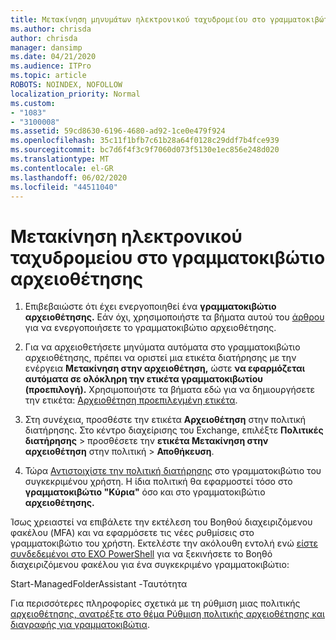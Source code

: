 ```yaml
---
title: Μετακίνηση μηνυμάτων ηλεκτρονικού ταχυδρομείου στο γραμματοκιβώτιο αρχειοθέτησης
ms.author: chrisda
author: chrisda
manager: dansimp
ms.date: 04/21/2020
ms.audience: ITPro
ms.topic: article
ROBOTS: NOINDEX, NOFOLLOW
localization_priority: Normal
ms.custom:
- "1083"
- "3100008"
ms.assetid: 59cd8630-6196-4680-ad92-1ce0e479f924
ms.openlocfilehash: 35c11f1bfb7c61b28a64f0128c29ddf7b4fce939
ms.sourcegitcommit: bc7d6f4f3c9f7060d073f5130e1ec856e248d020
ms.translationtype: MT
ms.contentlocale: el-GR
ms.lasthandoff: 06/02/2020
ms.locfileid: "44511040"
---
```

# <a name="move-email-to-the-archive-mailbox"></a>Μετακίνηση ηλεκτρονικού ταχυδρομείου στο γραμματοκιβώτιο αρχειοθέτησης

1. Επιβεβαιώστε ότι έχει ενεργοποιηθεί ένα **γραμματοκιβώτιο αρχειοθέτησης.** Εάν όχι, χρησιμοποιήστε τα βήματα αυτού του [άρθρου](https://docs.microsoft.com/microsoft-365/compliance/enable-archive-mailboxes) για να ενεργοποιήσετε το γραμματοκιβώτιο αρχειοθέτησης.

2. Για να αρχειοθετήσετε μηνύματα αυτόματα στο γραμματοκιβώτιο αρχειοθέτησης, πρέπει να οριστεί μια ετικέτα διατήρησης με την ενέργεια **Μετακίνηση στην αρχειοθέτηση,** ώστε **να εφαρμόζεται αυτόματα σε ολόκληρη την ετικέτα γραμματοκιβωτίου (προεπιλογή).** Χρησιμοποιήστε τα βήματα εδώ για να δημιουργήσετε την ετικέτα: [Αρχειοθέτηση προεπιλεγμένη ετικέτα](https://docs.microsoft.com/microsoft-365/compliance/set-up-an-archive-and-deletion-policy-for-mailboxes#create-a-custom-archive-default-policy-tag).

3. Στη συνέχεια, προσθέστε την ετικέτα **Αρχειοθέτηση** στην πολιτική διατήρησης. Στο κέντρο διαχείρισης του Exchange, επιλέξτε **Πολιτικές διατήρησης** > προσθέσετε την **ετικέτα Μετακίνηση στην αρχειοθέτηση** στην πολιτική > **Αποθήκευση**.

4. Τώρα [Αντιστοιχίστε την πολιτική διατήρησης](https://docs.microsoft.com/exchange/security-and-compliance/messaging-records-management/apply-retention-policy) στο γραμματοκιβώτιο του συγκεκριμένου χρήστη. Η ίδια πολιτική θα εφαρμοστεί τόσο στο **γραμματοκιβώτιο "Κύρια"** όσο και στο γραμματοκιβώτιο **αρχειοθέτησης.**

Ίσως χρειαστεί να επιβάλετε την εκτέλεση του Βοηθού διαχειριζόμενου φακέλου (MFA) και να εφαρμόσετε τις νέες ρυθμίσεις στο γραμματοκιβώτιο του χρήστη. Εκτελέστε την ακόλουθη εντολή ενώ [είστε συνδεδεμένοι στο EXO PowerShell](https://docs.microsoft.com/powershell/exchange/exchange-online/connect-to-exchange-online-powershell/connect-to-exchange-online-powershell?view=exchange-ps) για να ξεκινήσετε το Βοηθό διαχειριζόμενου φακέλου για ένα συγκεκριμένο γραμματοκιβώτιο:
  
Start-ManagedFolderAssistant -Ταυτότητα<name of the mailbox>

Για περισσότερες πληροφορίες σχετικά με τη ρύθμιση μιας πολιτικής [αρχειοθέτησης, ανατρέξτε στο θέμα Ρύθμιση πολιτικής αρχειοθέτησης και διαγραφής για γραμματοκιβώτια](https://docs.microsoft.com/microsoft-365/compliance/set-up-an-archive-and-deletion-policy-for-mailboxes#step-1-enable-archive-mailboxes-for-users).
  